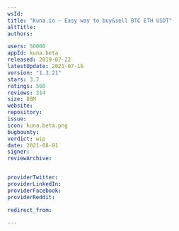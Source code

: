 ```yaml
---
wsId: 
title: "Kuna.io — Easy way to buy&sell BTC ETH USDT"
altTitle: 
authors:

users: 50000
appId: kuna.beta
released: 2019-07-22
latestUpdate: 2021-07-16
version: "1.3.21"
stars: 3.7
ratings: 568
reviews: 314
size: 88M
website: 
repository: 
issue: 
icon: kuna.beta.png
bugbounty: 
verdict: wip
date: 2021-08-01
signer: 
reviewArchive:


providerTwitter: 
providerLinkedIn: 
providerFacebook: 
providerReddit: 

redirect_from:

---
```



